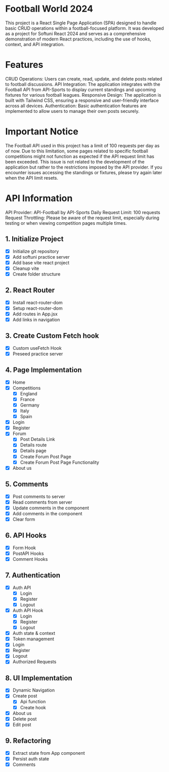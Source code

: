 # Football World 2024

This project is a React Single Page Application (SPA) designed to handle basic CRUD operations within a football-focused platform. It was developed as a project for Softuni React 2024 and serves as a comprehensive demonstration of modern React practices, including the use of hooks, context, and API integration.

# Features

CRUD Operations: Users can create, read, update, and delete posts related to football discussions.
API Integration: The application integrates with the Football API from API-Sports to display current standings and upcoming fixtures for various football leagues.
Responsive Design: The application is built with Tailwind CSS, ensuring a responsive and user-friendly interface across all devices.
Authentication: Basic authentication features are implemented to allow users to manage their own posts securely.

# Important Notice

The Football API used in this project has a limit of 100 requests per day as of now. Due to this limitation, some pages related to specific football competitions might not function as expected if the API request limit has been exceeded. This issue is not related to the development of the application but rather to the restrictions imposed by the API provider. If you encounter issues accessing the standings or fixtures, please try again later when the API limit resets.

# API Information

API Provider: API-Football by API-Sports
Daily Request Limit: 100 requests
Request Throttling: Please be aware of the request limit, especially during testing or when viewing competition pages multiple times.

## 1. Initialize Project
 - [x] Initialize git repository
 - [x] Add softuni practice server
 - [x] Add base vite react project
 - [x] Cleanup vite
 - [x] Create folder structure
## 2. React Router
 - [x] Install react-router-dom
 - [x] Setup react-router-dom
 - [x] Add routes in App.jsx 
 - [x] Add links in navigation 
## 3. Create Custom Fetch hook
 - [x] Custom useFetch Hook
 - [x] Preseed practice server
## 4. Page Implementation
 - [x] Home
 - [x] Competitions
   - [x] England
   - [x] France
   - [x] Germany
   - [x] Italy
   - [x] Spain
 - [x] Login
 - [x] Register
 - [x] Forum
   - [x] Post Details Link
   - [x] Details route
   - [x] Details page
   - [x] Create Forum Post Page
   - [x] Create Forum Post Page Functionality
 - [x] About us 
## 5. Comments
  - [x] Post comments to server
  - [x] Read comments from server
  - [x] Update comments in the component
  - [x] Add comments in the component
  - [x] Clear form
## 6. API Hooks
  - [x] Form Hook
  - [x] PostAPI Hooks
  - [x] Comment Hooks
## 7. Authentication
  - [x] Auth API
    - [x] Login
    - [x] Register
    - [x] Logout
  - [x] Auth API Hook
    - [x] Login
    - [x] Register
    - [x] Logout
  - [x] Auth state & context
  - [x] Token management
  - [x] Login
  - [x] Register
  - [x] Logout
  - [x] Authorized Requests
## 8. UI Implementation
  - [x] Dynamic Navigation
  - [x] Create post 
    - [x] Api function
    - [x] Create hook
 - [x] About us 
 - [x] Delete post
 - [x] Edit post
## 9. Refactoring
 - [x] Extract state from App component
 - [x] Persist auth state
 - [x] Comments